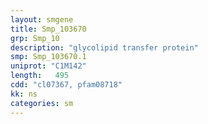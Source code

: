 ```yaml
---
layout: smgene
title: Smp_103670
grp: Smp_10
description: "glycolipid transfer protein"
smp: Smp_103670.1
uniprot: "C1M142"
length:   495
cdd: "cl07367, pfam08718"
kk: ns
categories: sm
---
```

